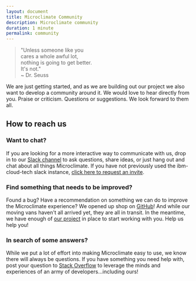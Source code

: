 ```yaml
---
layout: document
title: Microclimate Community
description: Microclimate community
duration: 1 minute
permalink: community
---
```


> "Unless someone like you<br>
cares a whole awful lot,<br>
nothing is going to get better.<br>
It's not."<br>
~ Dr. Seuss

We are just getting started, and as we are building out our project we also want to develop a community around it. We would love to hear directly from you. Praise or criticism. Questions or suggestions. We look forward to them all.

## How to reach us

### Want to chat?
If you are looking for a more interactive way to communicate with us, drop in to our [Slack channel](https://ibm-cloud-tech.slack.com/messages/microclimate) to ask questions, share ideas, or just hang out and chat about all things Microclimate. If you have not previously used the ibm-cloud-tech slack instance, [click here to request an invite](https://slack-invite-ibm-cloud-tech.mybluemix.net/).


### Find something that needs to be improved?
Found a bug? Have a recommendation on something we can do to improve the Microclimate experience? We opened up shop on [GitHub](https://github.com/orgs/microclimate-dev2ops)! And while our moving vans haven't all arrived yet, they are all in transit. In the meantime, we have enough of [our project](https://github.com/orgs/microclimate-dev2ops) in place to start working with you. Help us help you!

### In search of some answers?
While we put a lot of effort into making Microclimate easy to use, we know there will always be questions. If you have something you need help with, post your question to [Stack Overflow](https://stackoverflow.com/questions/tagged/microclimate) to leverage the minds and experiences of an army of developers...including ours!
